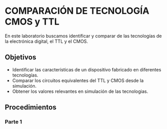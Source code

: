# COMPARACIÓN DE TECNOLOGÍA CMOS y TTL

En este laboratorio buscamos identificar y comparar de las tecnologías de la electrónica digital, el TTL y el CMOS.

## Objetivos

* Identificar las características de un dispositivo fabricado en diferentes tecnologías.
* Comparar los circuitos equivalentes del TTL y CMOS desde la simulación.
* Obtener los valores relevantes en simulación de las tecnologias.

## Procedimientos

### Parte 1
